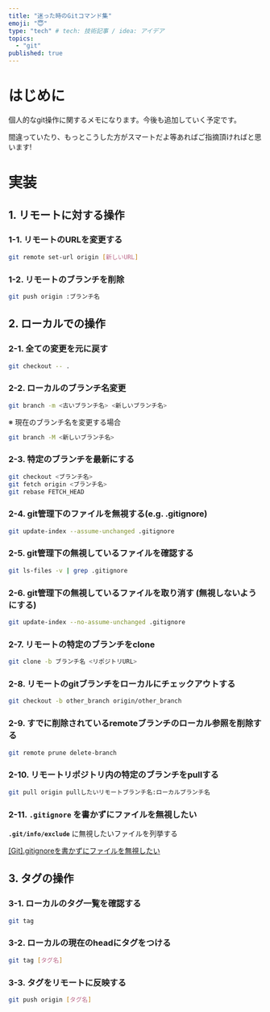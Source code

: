 ```yaml
---
title: "迷った時のGitコマンド集"
emoji: "😇"
type: "tech" # tech: 技術記事 / idea: アイデア
topics:
  - "git"
published: true
---
```

# はじめに

個人的なgit操作に関するメモになります。今後も追加していく予定です。

間違っていたり、もっとこうした方がスマートだよ等あればご指摘頂ければと思います!

# 実装

## 1. リモートに対する操作

### 1-1. リモートのURLを変更する

```bash
git remote set-url origin [新しいURL]
```

### 1-2. リモートのブランチを削除

```bash
git push origin :ブランチ名
```

## 2. ローカルでの操作

### 2-1. 全ての変更を元に戻す

```bash
git checkout -- .
```

### 2-2. ローカルのブランチ名変更

```bash
git branch -m <古いブランチ名> <新しいブランチ名>
```

※ 現在のブランチ名を変更する場合

```bash
git branch -M <新しいブランチ名>
```

### 2-3. 特定のブランチを最新にする

```bash
git checkout <ブランチ名>
git fetch origin <ブランチ名>
git rebase FETCH_HEAD
```

### 2-4. git管理下のファイルを無視する(e.g. .gitignore)

```bash
git update-index --assume-unchanged .gitignore
```

### 2-5. git管理下の無視しているファイルを確認する

```bash
git ls-files -v | grep .gitignore
```

### 2-6. git管理下の無視しているファイルを取り消す (無視しないようにする)

```bash
git update-index --no-assume-unchanged .gitignore
```

### 2-7. リモートの特定のブランチをclone

```bash
git clone -b ブランチ名 <リポジトリURL>
```

### 2-8. リモートのgitブランチをローカルにチェックアウトする

```bash
git checkout -b other_branch origin/other_branch
```

### 2-9. すでに削除されているremoteブランチのローカル参照を削除する

```bash
git remote prune delete-branch
```

### 2-10. リモートリポジトリ内の特定のブランチをpullする

```bash
git pull origin pullしたいリモートブランチ名:ローカルブランチ名
```

### 2-11. `.gitignore` を書かずにファイルを無視したい

**`.git/info/exclude`** に無視したいファイルを列挙する

[[Git].gitignoreを書かずにファイルを無視したい](https://zenn.dev/wtkn25/articles/git-exclude-file)

## 3. タグの操作

### 3-1. ローカルのタグ一覧を確認する

```bash
git tag
```

### 3-2. ローカルの現在のheadにタグをつける

```bash
git tag [タグ名]
```

### 3-3. タグをリモートに反映する

```bash
git push origin [タグ名]
```
